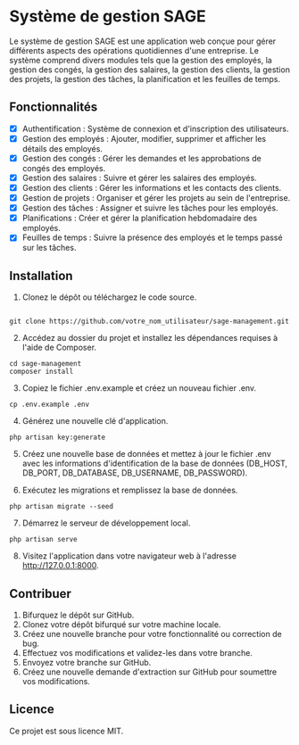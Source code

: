 # Système de gestion SAGE

Le système de gestion SAGE est une application web conçue pour gérer différents aspects des opérations quotidiennes d'une entreprise. Le système comprend divers modules tels que la gestion des employés, la gestion des congés, la gestion des salaires, la gestion des clients, la gestion des projets, la gestion des tâches, la planification et les feuilles de temps.

## Fonctionnalités

- [x]  Authentification : Système de connexion et d'inscription des utilisateurs.
- [x] Gestion des employés : Ajouter, modifier, supprimer et afficher les détails des employés.
- [x] Gestion des congés : Gérer les demandes et les approbations de congés des employés.
- [x] Gestion des salaires : Suivre et gérer les salaires des employés.
- [x] Gestion des clients : Gérer les informations et les contacts des clients.
- [x] Gestion de projets : Organiser et gérer les projets au sein de l'entreprise.
- [x] Gestion des tâches : Assigner et suivre les tâches pour les employés.
- [x] Planifications : Créer et gérer la planification hebdomadaire des employés.
- [x] Feuilles de temps : Suivre la présence des employés et le temps passé sur les tâches.

## Installation

1. Clonez le dépôt ou téléchargez le code source.
```

git clone https://github.com/votre_nom_utilisateur/sage-management.git
```

2. Accédez au dossier du projet et installez les dépendances requises à l'aide de Composer.
```
cd sage-management
composer install
```
3. Copiez le fichier .env.example et créez un nouveau fichier .env.
```
cp .env.example .env
```

4. Générez une nouvelle clé d'application.
```
php artisan key:generate
```

5. Créez une nouvelle base de données et mettez à jour le fichier .env avec les informations d'identification de la base de données (DB_HOST, DB_PORT, DB_DATABASE, DB_USERNAME, DB_PASSWORD).

6. Exécutez les migrations et remplissez la base de données.
```
php artisan migrate --seed
```

7. Démarrez le serveur de développement local.
```
php artisan serve
```

8. Visitez l'application dans votre navigateur web à l'adresse http://127.0.0.1:8000.

## Contribuer

1. Bifurquez le dépôt sur GitHub.
2. Clonez votre dépôt bifurqué sur votre machine locale.
3. Créez une nouvelle branche pour votre fonctionnalité ou correction de bug.
4. Effectuez vos modifications et validez-les dans votre branche.
5. Envoyez votre branche sur GitHub.
6. Créez une nouvelle demande d'extraction sur GitHub pour soumettre vos modifications.

## Licence

Ce projet est sous licence MIT.
